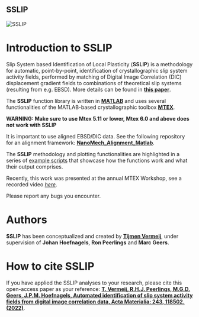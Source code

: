 ## SSLIP

![SSLIP](https://ars.els-cdn.com/content/image/1-s2.0-S1359645422008795-ga1_lrg.jpg)

# Introduction to SSLIP

Slip System based Identification of Local Plasticity (**SSLIP**) is a methodology for automatic, point-by-point, identification of crystallographic slip system activity fields, performed by matching of Digital Image Correlation (DIC) displacement gradient fields to combinations of theoretical slip systems (resulting from e.g. EBSD). More details can be found in [**this paper**](https://doi.org/10.1016/j.actamat.2022.118502).

The **SSLIP** function library is written in [**MATLAB**](https://mathworks.com/products/matlab.html) and uses several functionalities of the MATLAB-based crystallographic toolbox [**MTEX**](https://mtex-toolbox.github.io). 

**WARNING: Make sure to use Mtex 5.11 or lower, Mtex 6.0 and above does not work with SSLIP**

It is important to use aligned EBSD/DIC data. See the following repository for an alignment framework: [**NanoMech_Alignment_Matlab**](https://github.com/Tijmenvermeij/NanoMech_Alignment_Matlab).

The **SSLIP** methodology and plotting functionalities are highlighted in a series of [example scripts](https://github.com/Tijmenvermeij/SSLIP#examples) that showcase how the functions work and what their output comprises.

Recently, this work was presented at the annual MTEX Workshop, see a recorded video [*here*](https://www.youtube.com/watch?v=xjNWsHeHnlA).

Please report any bugs you encounter.

# Authors
**SSLIP** has been conceptualized and created by [**Tijmen Vermeij**](https://www.tue.nl/en/research/researchers/tijmen-vermeij/), under supervision of **Johan Hoefnagels**, **Ron Peerlings** and **Marc Geers**.

# How to cite SSLIP
If you have applied the SSLIP analyses to your research, please cite this open-access paper as your reference:
[**T. Vermeij, R.H.J. Peerlings, M.G.D. Geers, J.P.M. Hoefnagels, Automated identification of slip system activity fields from digital image correlation data, Acta Materialia: 243, 118502. (2022)**](https://doi.org/10.1016/j.actamat.2022.118502).

